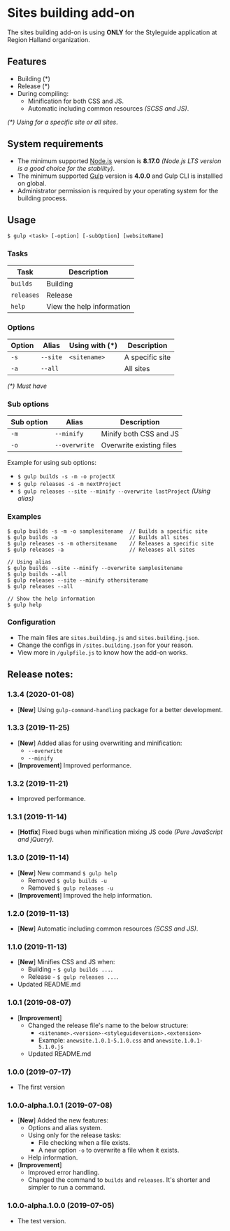 # Sites building add-on
The sites building add-on is using __ONLY__ for the Styleguide application at Region Halland organization.

## Features
* Building (*)
* Release (*)
* During compiling:
    * Minification for both CSS and JS.
    * Automatic including common resources _(SCSS and JS)_.

_(*) Using for a specific site or all sites_.

## System requirements
* The minimum supported [Node.js](https://nodejs.org/) version is __8.17.0__ _(Node.js LTS version is a good choice for the stability)_.
* The minimum supported [Gulp](https://gulpjs.com/) version is __4.0.0__ and Gulp CLI is installled on global.
* Administrator permission is required by your operating system for the building process.

## Usage
`$ gulp <task> [-option] [-subOption] [websiteName]`

### Tasks
|Task|Description|
|---|---|
|`builds`|Building|
|`releases`|Release|
|`help`|View the help information|

### Options
|Option|Alias|Using with (*)|Description|
|---|---|---|---|
|`-s`|`--site`|`<sitename>`|A specific site|
|`-a`|`--all`||All sites|

_(*) Must have_

### Sub options

|Sub option|Alias|Description|
|---|---|---|
|`-m`|`--minify`|Minify both CSS and JS|
|`-o`|`--overwrite`|Overwrite existing files |

Example for using sub options:
* `$ gulp builds -s -m -o projectX`
* `$ gulp releases -s -m nextProject`
* `$ gulp releases --site --minify --overwrite lastProject` _(Using alias)_

### Examples
```
$ gulp builds -s -m -o samplesitename  // Builds a specific site
$ gulp builds -a                       // Builds all sites
$ gulp releases -s -m othersitename    // Releases a specific site
$ gulp releases -a                     // Releases all sites

// Using alias
$ gulp builds --site --minify --overwrite samplesitename
$ gulp builds --all
$ gulp releases --site --minify othersitename
$ gulp releases --all

// Show the help information
$ gulp help
```

### Configuration
* The main files are `sites.building.js` and `sites.building.json`.
* Change the configs in `/sites.building.json` for your reason.
* View more in `/gulpfile.js` to know how the add-on works.

## Release notes:
### 1.3.4 (2020-01-08)
* [__New__] Using `gulp-command-handling` package for a better development.

### 1.3.3 (2019-11-25)
* [__New__] Added alias for using overwriting and minification:
    * `--overwrite`
    * `--minify`
* [__Improvement__] Improved performance.

### 1.3.2 (2019-11-21)
* Improved performance.

### 1.3.1 (2019-11-14)
* [__Hotfix__] Fixed bugs when minification mixing JS code _(Pure JavaScript and jQuery)_.

### 1.3.0 (2019-11-14)
* [__New__] New command `$ gulp help`
    * Removed `$ gulp builds -u`
    * Removed `$ gulp releases -u`
* [__Improvement__] Improved the help information.

### 1.2.0 (2019-11-13)
* [__New__] Automatic including common resources _(SCSS and JS)_.

### 1.1.0 (2019-11-13)
* [__New__] Minifies CSS and JS when:
    * Building - `$ gulp builds ...`.
    * Release - `$ gulp releases ...`.
* Updated README.md

### 1.0.1 (2019-08-07)
* [__Improvement__]
    * Changed the release file's name to the below structure:
        * `<sitename>.<version>-<styleguideversion>.<extension>`
        * Example: `anewsite.1.0.1-5.1.0.css` and `anewsite.1.0.1-5.1.0.js`
    * Updated README.md

### 1.0.0 (2019-07-17)
* The first version

### 1.0.0-alpha.1.0.1 (2019-07-08)
* [__New__] Added the new features:
    * Options and alias system.
    * Using only for the release tasks:
        * File checking when a file exists.
        * A new option `-o` to overwrite a file when it exists.
    * Help information.
* [__Improvement__]
    * Improved error handling.
    * Changed the command to `builds` and `releases`. It's shorter and simpler to run a command.

### 1.0.0-alpha.1.0.0 (2019-07-05)
* The test version.
